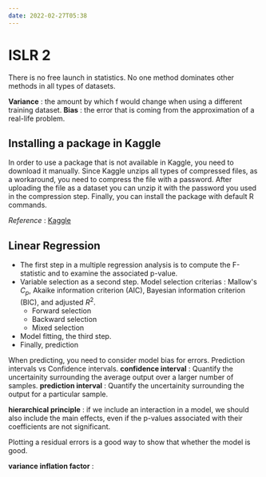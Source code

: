```yaml
---
date: 2022-02-27T05:38
---
```


# ISLR 2

There is no free launch in statistics. No one method dominates other methods in all types of datasets.

**Variance** : the amount by which f would change when using a different training dataset.
**Bias** : the error that is coming from the approximation of a real-life problem.

## Installing a package in Kaggle

In order to use a package that is not available in Kaggle, you need to download it manually. Since Kaggle unzips all types of compressed files, as a workaround, you need to compress the file with a password. After uploading the file as a dataset you can unzip it with the password you used in the compression step. Finally, you can install the package with default R commands.

*Reference* : [Kaggle](https://www.kaggle.com/returnofsputnik/how-to-use-external-uploaded-r-libraries-on-kaggle/)


## Linear Regression
 * The first step in a multiple regression analysis is to compute the F-statistic and to examine the associated p-value.
 * Variable selection as a second step. Model selection criterias : Mallow's $C_p$, Akaike information criterion (AIC), Bayesian information criterion (BIC), and adjusted $R^2$.
 	* Forward selection
    * Backward selection
    * Mixed selection
* Model fitting, the third step.
* Finally, prediction

When predicting, you need to consider model bias for errors.
Prediction intervals vs Confidence intervals.
**confidence interval** : Quantify the uncertainity surrounding the average output over a larger number of samples.
**prediction interval** : Quantify the uncertainity surrounding the output for a particular sample.

**hierarchical principle** : if we include an interaction in a model, we should also include the main effects, even if the p-values associated with their coefficients are not significant.

Plotting a residual errors is a good way to show that whether the model is good.

**variance inflation factor** :

